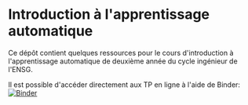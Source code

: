 # Introduction à l'apprentissage automatique

Ce dépôt contient quelques ressources pour le cours d'introduction à l'apprentissage automatique de deuxième année du cycle ingénieur de l'ENSG.

Il est possible d'accéder directement aux TP en ligne à l'aide de Binder:
[![Binder](https://mybinder.org/badge_logo.svg)](https://mybinder.org/v2/gh/nshaud/ml_ensg/HEAD)
